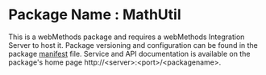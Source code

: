 # Package Name : MathUtil
This is a webMethods package and requires a webMethods Integration Server to host it. Package versioning and configuration can be found in the package [manifest](./MathUtil/manifest.v3) file. Service and API documentation is available on the package's home page http://&lt;server&gt;:&lt;port&gt;/&lt;packagename>.